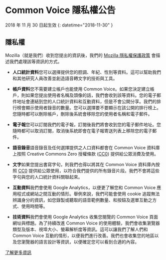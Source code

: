 # Common Voice 隱私權公告 

2018 年 11 月 30 日起生效 {: datetime="2018-11-30" }

## 隱私權

Mozilla（就是我們）收到您提出的資訊後，我們的 [Mozilla 隱私權保護政策](https://www.mozilla.org/privacy) 會描述我們處理該等資訊的方式。

* **人口統計資料**您可以選擇提供您的腔調、年紀、性別等資料。這可以幫助我們和其他研究人員改善並創造語音轉文字的技術與工具。

* **帳戶資料**您不需要建立帳戶也能使用 Common Voice。如果您決定建立帳戶，則如果您提出使用者名稱及頭像的話，我們會收到該等資料。您的電子郵件地址會連結到您的人口統計資料和互動資料，但是不會公開分享。我們的排行榜會顯示使用者錄音的數量。您可以選擇要不要顯示在該公開的排行榜上。您隨時都可以刪除帳戶，刪除後系統會移除您的使用者名稱和電子郵件。

* **電子報**您可以訂閱我們的電子報，訂閱後我們將會收到您的電子郵件地址。您隨時都可以取消訂閱，取消後系統即會在電子報寄送列表上移除您的電子郵件。

* **語音錄音**語音錄音及任何選擇提供之人口資料都會在 Common Voice 資料庫上按照 Creative Commons Zero 授權條款 ([CC0](https://creativecommons.org/publicdomain/zero/1.0/)) 提供給公眾消費及使用。

* **文字**如果您提出書寫字句，則我們也得以將其在 Common Voice 資料庫內按照 [CC0](https://creativecommons.org/publicdomain/zero/1.0/) 提供給公眾使用，以符合我們提供的所有錄音片段。我們不會將這些字句與您的人口統計資料關聯起來。

* **互動資料**我們會使用 Google Analytics，以便更了解您和 Common Voice 應用程式或網站之間互動的情形。舉例來說，我們可能會使用 cookie 追蹤無法辨識身分的資訊，如您錄製或聽取的語音範例數量、和按鈕及選單互動之方式、使用時間等。

* **技術資料**我們會使用 Google Analytics 收集您閱覽的 Common Voice 頁面網址與標題。為了持續改進 Common Voice 的使用體驗，我們會收集瀏覽器類型及版本、視埠大小、螢幕解析度等資訊。這可以讓我們了解人們和 Common Voice 互動的情形，以便我們進行改善。我們也會收集您的地區以及您瀏覽器的語言設計等資訊，以便確定您可以看到合適的內容。

[了解更多資訊](https://github.com/mozilla/voice-web/blob/master/docs/data_dictionary.md)

